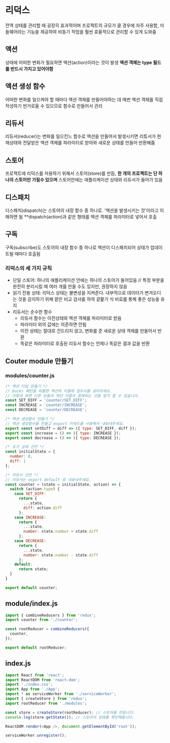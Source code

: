 # 리덕스
 전역 상태를 관리할 때 굉장히 효과적이며 프로젝트의 규모가 클 경우에 자주 사용함, 미들웨어라는 기능을 제공하여 비동기 작업을 훨씬 효율적으로 관리할 수 있게 도와줌
 
## 액션
상태에 어떠한 변화가 필요하면 액션(action)이라는 것이 발생 **액션 객체는 type 필드를 반드시 가지고 있어야함**
 
## 액션 생성 함수
 어떠한 변화를 일으켜야 할 때마다 액션 객체를 만들어야하는 데 매번 액션 객체를 직접 작성하기 번거로울 수 있으므로 함수로 만들어서 관리
  
## 리듀서
 리듀서(reducer)는 변화를 일으킨느 함수로 액션을 만들어서 발생시키면 리튜서가 현재상태와 전달받은 액션 객체를 파라미터로 받아와 새로운 상태를 만들어 반환해줌
  
## 스토어
 프로젝트에 리덕스를 저용하기 위해서 스토어(store)를 만듬, **한 개의 프로젝트는 단 하나의 스토어만 가질수 있으며** 스토어안에는 애플리케이션 상태와 리듀서가 들어가 있음
  
## 디스패치
 디스패치(dispatch)는 스토어의 내장 함수 중 하나로. '액션을 발생시키는 것'이라고 이해하면 됨 **dispatch(action)과 같은 형태를 액션 객체를 파라미터로 넣어서 호출
 
## 구독
 구독(subscribe)도 스토어의 내장 함수 중 하나로 액션이 디스패치되어 상태가 업데이트될 때마다 호출됨
 
### 리덕스의 세 가지 규칙
- 단일 스토어: 하나의 애플리케이션 안에는 하나의 스토어가 들어있음 // 특정 부분을 완전히 분리시킬 때 여러 개를 만들 수도 있지만, 권장하지 않음
- 읽기 전용 상태: 리덕스 상태는 불변성을 지켜준다. 내부적으로 데이터가 변겨오디는 것을 감지하기 위해 얕은 비교 검사를 하여 겉핥기 식 비료를 통해 좋은 성능을 유지
- 리듀서는 순수한 함수
  - 리듀서 함수는 이전상태와 액션 객체를 파라미터로 받음
  - 파라미터 외의 값에는 의존하면 안됨
  - 이전 상태는 절대로 건드리지 않고, 변화를 준 새로운 상태 객체를 만들어서 반환
  - 똑같은 파라미터로 호출된 리듀서 함수는 언제나 똑같은 결과 값을 반환


## Couter module 만들기

### modules/counter.js
```js
/* 액션 타입 만들기 */
// Ducks 패턴을 따를땐 액션의 이름에 접두사를 넣어주세요.
// 이렇게 하면 다른 모듈과 액션 이름이 중복되는 것을 방지 할 수 있습니다.
const SET_DIFF = 'counter/SET_DIFF';
const INCREASE = 'counter/INCREASE';
const DECREASE = 'counter/DECREASE';

/* 액션 생성함수 만들기 */
// 액션 생성함수를 만들고 export 키워드를 사용해서 내보내주세요.
export const setDiff = diff => ({ type: SET_DIFF, diff });
export const increase = () => ({ type: INCREASE });
export const decrease = () => ({ type: DECREASE });

/* 초기 상태 선언 */
const initialState = {
  number: 0,
  diff: 1
};

/* 리듀서 선언 */
// 리듀서는 export default 로 내보내주세요.
const counter = (state = initialState, action) => {
  switch (action.type) {
    case SET_DIFF:
      return {
        ...state,
        diff: action.diff
      };
    case INCREASE:
      return {
        ...state,
        number: state.number + state.diff
      };
    case DECREASE:
      return {
        ...state,
        number: state.number - state.diff
      };
    default:
      return state;
  }
}

export default counter;
```

## module/index.js
```js
import { combineReducers } from 'redux';
import counter from './counter';

const rootReducer = combineReducers({
  counter,
});

export default rootReducer;
```

## index.js
```js
import React from 'react';
import ReactDOM from 'react-dom';
import './index.css';
import App from './App';
import * as serviceWorker from './serviceWorker';
import { createStore } from 'redux';
import rootReducer from './modules';

const store = createStore(rootReducer); // 스토어를 만듭니다.
console.log(store.getState()); // 스토어의 상태를 확인해봅시다.

ReactDOM.render(<App />, document.getElementById('root'));

serviceWorker.unregister();
```
